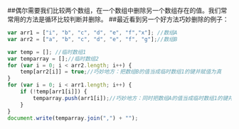 
##偶尔需要我们比较两个数组，在一个数组中删除另一个数组存在的值。我们常常用的方法是循环比较判断并删除。
##最近看到另一个好方法巧妙删除的例子：  

```js
var arr1 = ["i", "b", "c", "d", "e", "f","x"]; //数组A  
var arr2 = ["a", "b", "c", "d", "e", "f", "g"];//数组B  

var temp = []; //临时数组1  
var temparray = [];//临时数组2  
for (var i = 0; i < arr2.length; i++) {  
    temp[arr2[i]] = true;//巧妙地方：把数组B的值当成临时数组1的键并赋值为真  
}
for (var i = 0; i < arr1.length; i++) {  
    if (!temp[arr1[i]]) {  
        temparray.push(arr1[i]);//巧妙地方：同时把数组A的值当成临时数组1的键并判断是否为真，如果不为真说明没重复，就合并到一个新数组里，这样就可以得到一个全新并无重复的数组  
    } 
}
document.write(temparray.join(",") + ""); 
```